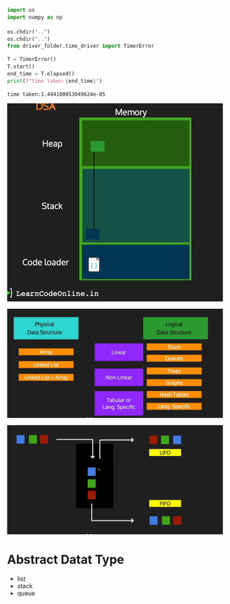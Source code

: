 ```python
import os
import numpy as np

os.chdir("..")
os.chdir("..")
from driver_folder.time_driver import TimerError
```


```python
T = TimerError()
T.start()
end_time = T.elapsed()
print(f"time taken:{end_time}")
```

    time taken:1.444100053049624e-05




![img_6.png](img_6.png)

![img_7.png](img_7.png)

![img_8.png](img_8.png)

# Abstract Datat Type 

- list 
- stack 
- queue 


```python

```
